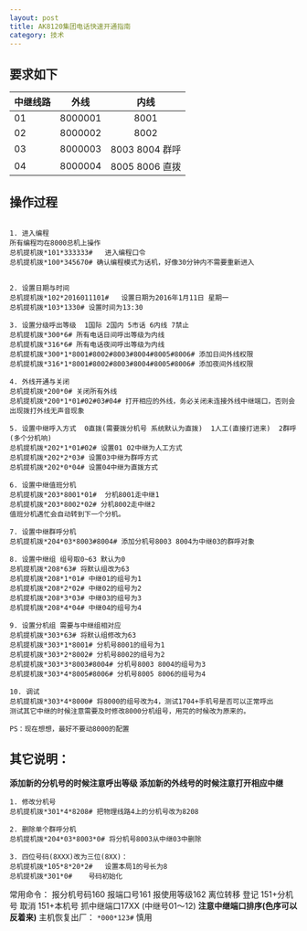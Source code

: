 ```yaml
---
layout: post
title: AK8120集团电话快速开通指南
category: 技术
---
```


## 要求如下

| 中继线路 | 外线 | 内线 |
| -------- | :-----: | :----: |
| 01 | 8000001 | 8001 |
| 02 | 8000002 | 8002 |
| 03 | 8000003 | 8003 8004 群呼 |
| 04 | 8000004 | 8005 8006 直拨 |

## 操作过程


```

1. 进入编程
所有编程均在8000总机上操作
总机提机拨*101*333333#	进入编程口令
总机提机拨*100*345670# 确认编程模式为话机，好像30分钟内不需要重新进入


2. 设置日期与时间
总机提机拨*102*2016011101#	设置日期为2016年1月11日 星期一
总机提机拨*103*1330#	设置时间为13:30

3. 设置分级呼出等级  1国际 2国内 5市话 6内线 7禁止
总机提机拨*300*6# 所有电话日间呼出等级为内线
总机提机拨*316*6# 所有电话夜间呼出等级为内线
总机提机拨*300*1*8001#8002#8003#8004#8005#8006# 添加日间外线权限
总机提机拨*316*1*8001#8002#8003#8004#8005#8006# 添加夜间外线权限

4. 外线开通与关闭
总机提机拨*200*0# 关闭所有外线
总机提机拨*200*1*01#02#03#04# 打开相应的外线，务必关闭未连接外线中继端口，否则会出现拨打外线无声音现象

5. 设置中继呼入方式  0直拨(需要拨分机号 系统默认为直拨)  1人工(直接打进来)  2群呼(多个分机响)
总机提机拨*202*1*01#02# 设置01 02中继为人工方式
总机提机拨*202*2*03# 设置03中继为群呼方式
总机提机拨*202*0*04# 设置04中继为直拨方式

6. 设置中继值班分机
总机提机拨*203*8001*01#	分机8001走中继1
总机提机拨*203*8002*02# 分机8002走中继2
值班分机遇忙会自动转到下一个分机。

7. 设置中继群呼分机
总机提机拨*204*03*8003#8004# 添加分机号8003 8004为中继03的群呼对象

8. 设置中继组 组号取0~63 默认为0
总机提机拨*208*63# 将默认组改为63
总机提机拨*208*1*01# 中继01的组号为1
总机提机拨*208*2*02# 中继02的组号为2
总机提机拨*208*3*03# 中继03的组号为3
总机提机拨*208*4*04# 中继04的组号为4

9. 设置分机组 需要与中继组相对应
总机提机拨*303*63# 将默认组修改为63
总机提机拨*303*1*8001# 分机号8001的组号为1
总机提机拨*303*2*8002# 分机号8002的组号为2
总机提机拨*303*3*8003#8004# 分机号8003 8004的组号为3
总机提机拨*303*4*8005#8006# 分机号8005 8006的组号为4

10. 调试
总机提机拨*303*4*8000# 将8000的组号改为4，测试1704+手机号是否可以正常呼出
测试其它中继的时候注意需要及时修改8000分机组号，用完的时候改为原来的。

PS：现在想想，最好不要动8000的配置
```

## 其它说明：

**添加新的分机号的时候注意呼出等级
添加新的外线号的时候注意打开相应中继**

```
1. 修改分机号
总机提机拨*301*4*8208# 把物理线路4上的分机号改为8208

2. 删除单个群呼分机
总机提机拨*204*03*8003*0# 将分机号8003从中继03中删除 

3. 四位号码(8XXX)改为三位(8XX)：
总机提机拨*105*8*20*2#	设置本局1的号长为8 
总机提机拨*301*0#	号码初始化
```

常用命令：
报分机号码160
报端口号161
报使用等级162
离位转移 登记 151+分机号 取消 151+本机号
抓中继端口17XX (中继号01～12)  **注意中继端口排序(色序可以反着来)**
主机恢复出厂： `*000*123#` 慎用
